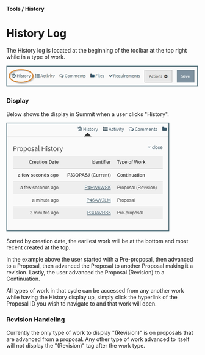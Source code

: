 **Tools / History**

# History Log

The History log is located at the beginning of the toolbar at the top right while in a type of work.

![Tools History Toolbar](../images/tools/ToolHistory_Toolbar.jpg)

### Display

Below shows the display in Summit when a user clicks "History".  

![Tools History Sequence](../images/tools/ToolHistory_Sequence.jpg)

Sorted by creation date, the earliest work will be at the bottom and most recent created at the top.  

In the example above the user started with a Pre-proposal, then advanced to a Proposal, then advanced the Proposal to another Proposal making it a revision.  Lastly, the user advanced the Proposal (Revision) to a Continuation.

All types of work in that cycle can be accessed from any another work while having the History display up, simply click the hyperlink of the Proposal ID you wish to navigate to and that work will open.

### Revision Handeling

Currently the only type of work to display "(Revision)" is on proposals that are advanced from a proposal.  Any other type of work advanced to itself will not display the "(Revision)" tag after the work type.
